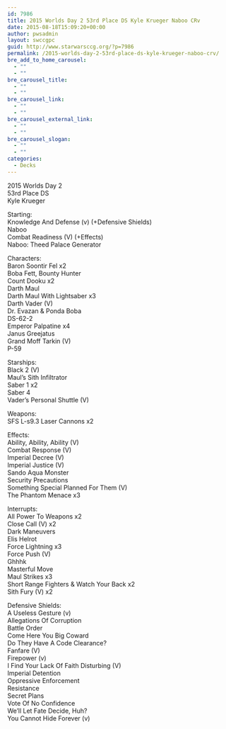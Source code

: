 ```yaml
---
id: 7986
title: 2015 Worlds Day 2 53rd Place DS Kyle Krueger Naboo CRv
date: 2015-08-18T15:09:20+00:00
author: pwsadmin
layout: swccgpc
guid: http://www.starwarsccg.org/?p=7986
permalink: /2015-worlds-day-2-53rd-place-ds-kyle-krueger-naboo-crv/
bre_add_to_home_carousel:
  - ""
  - ""
bre_carousel_title:
  - ""
  - ""
bre_carousel_link:
  - ""
  - ""
bre_carousel_external_link:
  - ""
  - ""
bre_carousel_slogan:
  - ""
  - ""
categories:
  - Decks
---
```

2015 Worlds Day 2  
53rd Place DS  
Kyle Krueger

Starting:  
Knowledge And Defense (v) (+Defensive Shields)  
Naboo  
Combat Readiness (V) (+Effects)  
Naboo: Theed Palace Generator

Characters:  
Baron Soontir Fel x2  
Boba Fett, Bounty Hunter  
Count Dooku x2  
Darth Maul  
Darth Maul With Lightsaber x3  
Darth Vader (V)  
Dr. Evazan & Ponda Boba  
DS-62-2  
Emperor Palpatine x4  
Janus Greejatus  
Grand Moff Tarkin (V)  
P-59

Starships:  
Black 2 (V)  
Maul&#8217;s Sith Infiltrator  
Saber 1 x2  
Saber 4  
Vader&#8217;s Personal Shuttle (V)

Weapons:  
SFS L-s9.3 Laser Cannons x2

Effects:  
Ability, Ability, Ability (V)  
Combat Response (V)  
Imperial Decree (V)  
Imperial Justice (V)  
Sando Aqua Monster  
Security Precautions  
Something Special Planned For Them (V)  
The Phantom Menace x3

Interrupts:  
All Power To Weapons x2  
Close Call (V) x2  
Dark Maneuvers  
Elis Helrot  
Force Lightning x3  
Force Push (V)  
Ghhhk  
Masterful Move  
Maul Strikes x3  
Short Range Fighters & Watch Your Back x2  
Sith Fury (V) x2

Defensive Shields:  
A Useless Gesture (v)  
Allegations Of Corruption  
Battle Order  
Come Here You Big Coward  
Do They Have A Code Clearance?  
Fanfare (V)  
Firepower (v)  
I Find Your Lack Of Faith Disturbing (V)  
Imperial Detention  
Oppressive Enforcement  
Resistance  
Secret Plans  
Vote Of No Confidence  
We&#8217;ll Let Fate Decide, Huh?  
You Cannot Hide Forever (v)